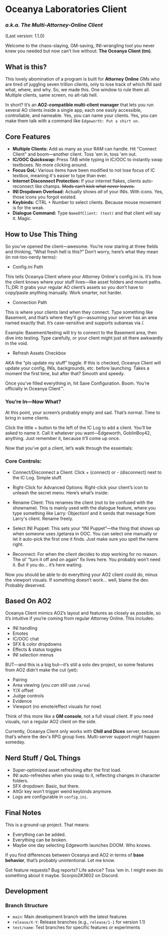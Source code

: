 # Oceanya Laboratories Client

### *a.k.a. The Multi-Attorney-Online Client*
(Last version: 1.1.0)

Welcome to the chaos-slaying, GM-saving, INI-wrangling tool you never knew you needed but now can’t live without: **The Oceanya Client (tm)**.

## What is this?

This lovely abomination of a program is built for **Attorney Online** GMs who are tired of juggling seven trillion clients, only to lose track of which INI said what, where, and why. So, we made this. One window to rule them all. Multiple clients, same screen, no alt-tab hell.

In short? It’s an **AO2-compatible multi-client manager** that lets you run several AO clients inside a single app, each one easily accessible, controllable, and nameable. Yes, you can name your clients. Yes, you can make them talk with a command like `Edgeworth: Put a shirt on.`

## Core Features

- **Multiple Clients:** Add as many as your RAM can handle. Hit "Connect Client" and boom—another client. Toss 'em in, toss 'em out.
- **IC/OOC Quickswap:** Press TAB while typing in IC/OOC to instantly swap textboxes. No more clicking around.
- **Focus QoL:** Various items have been modified to not lose focus of IC textbox, meaning it's easier to type than ever.
- **Internet Disconnect Protection:** If your internet flakes, clients auto-reconnect like champs. ~~Mods can’t kick what never leaves.~~
- **INI Dropdown Overload:** Actually shows *all* of your INIs. With icons. Yes, those icons you forgot existed.
- **Keybinds:** CTRL + Number to select clients. Because mouse movement is for the weak.
- **Dialogue Command:** Type `NameOfClient: (text)` and that client will say it. Magic.

## How to Use This Thing

So you’ve opened the client—awesome. You’re now staring at three fields and thinking, “What fresh hell is this?” Don’t worry, here’s what they mean (in not-too-nerdy terms):

- Config.ini Path

This tells Oceanya Client where your Attorney Online's config.ini is. It’s how the client knows where your stuff lives—like asset folders and mount paths. TL;DR: It grabs your regular AO client’s assets so you don’t have to copy/paste anything manually. Work smarter, not harder.

- Connection Path

This is where your clients land when they connect. Type something like Basement, and that’s where they’ll go—assuming your server has an area named exactly that. It’s case-sensitive and supports subareas via /.

Example: Basement/testing will try to connect to the Basement area, then dive into testing. Type carefully, or your client might just sit there awkwardly in the void.

- Refresh Assets Checkbox

AKA the “pls update my stuff” toggle. If this is checked, Oceanya Client will update your config, INIs, backgrounds, etc. before launching. Takes a moment the first time, but after that? Smooth and speedy.

Once you’ve filled everything in, hit Save Configuration. Boom. You’re officially in Oceanya Client™.

### You’re In—Now What?

At this point, your screen’s probably empty and sad. That’s normal. Time to bring in some clients.

Click the little + button to the left of the IC Log to add a client. You’ll be asked to name it. Call it whatever you want—Edgeworth, GoblinBoy42, anything. Just remember it, because it’ll come up once.

Now that you’ve got a client, let’s walk through the essentials:

### Core Controls:

- Connect/Disconnect a Client:
Click + (connect) or - (disconnect) next to the IC Log. Simple stuff.

- Right-Click for Advanced Options:
Right-click your client’s icon to unleash the secret menu. Here’s what’s inside:

- Rename Client:
This renames the client (not to be confused with the showname). This is mainly used with the dialogue feature, where you type something like Larry: Objection! and it sends that message from Larry's client. Rename freely.

- Select INI Puppet:
This sets your “INI Puppet”—the thing that shows up when someone uses /getarea in OOC. You can select one manually or let it auto-pick the first one it finds. Just make sure you spell the name right.

- Reconnect:
For when the client decides to stop working for no reason. The ol’ “turn it off and on again” fix lives here. You probably won’t need it. But if you do... it’s here waiting.

Now you should be able to do everything your AO2 client could do, minus the viewport visuals. If something doesn’t work... well, blame the dev. Probably deserved.

## Based On AO2

Oceanya Client mimics AO2’s layout and features as closely as possible, so it’s intuitive if you’re coming from regular Attorney Online. This includes:

- INI handling
- Emotes
- IC/OOC chat
- SFX & color dropdowns
- Effects & status toggles
- INI selection menus

BUT—and this is a big but—it’s still a solo dev project, so some features from AO2 didn’t make the cut (yet):

- Pairing
- Area viewing (you *can* still use `/area`)
- Y/X offset
- Judge controls
- Evidence
- Viewport (no emote/effect visuals for now)

Think of this more like a **GM console**, not a full visual client. If you need visuals, run a regular AO2 client on the side.

Currently, Oceanya Client only works with **Chill and Dices** server, because that’s where the dev's RPG group lives. Multi-server support *might* happen someday.

## Nerd Stuff / QoL Things

- Super-optimized asset refreshing after the first load.
- INI auto-refreshes when you swap to it, reflecting changes in character folders.
- SFX dropdown: Basic, but there.
- AltGr key won’t trigger weird keybinds anymore.
- Logs are configurable in `config.ini`.

## Final Notes

This is a ground-up project. That means:

- Everything can be added.
- Everything can be broken.
- Maybe one day selecting Edgeworth launches DOOM. Who knows.

If you find differences between Oceanya and AO2 in terms of **base behavior**, that’s probably unintentional. Let me know.

Got feature requests? Bug reports? Life advice? Toss 'em in. I might even do something about it maybe. Scorpio2#3602 on Discord.

## Development

### Branch Structure
- `main`: Main development branch with the latest features
- `release/X-Y`: Release branches (e.g., `release/1-1` for version 1.1)
- `test/name`: Test branches for specific features or experiments
